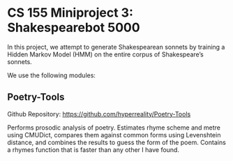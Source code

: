 # CS 155 Miniproject 3: Shakespearebot 5000

In this project, we attempt to generate Shakespearean sonnets by training a Hidden Markov Model (HMM) on the entire corpus of Shakespeare’s sonnets.

We use the following modules:

##  Poetry-Tools
Github Repository: https://github.com/hyperreality/Poetry-Tools

Performs prosodic analysis of poetry.
Estimates rhyme scheme and metre using CMUDict, compares them against common forms using Levenshtein distance, and combines the results to guess the form of the poem.
Contains a rhymes function that is faster than any other I have found.
